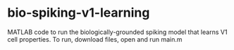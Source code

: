 # bio-spiking-v1-learning
MATLAB code to run the biologically-grounded spiking model that learns V1 cell properties.
To run, download files, open and run main.m
